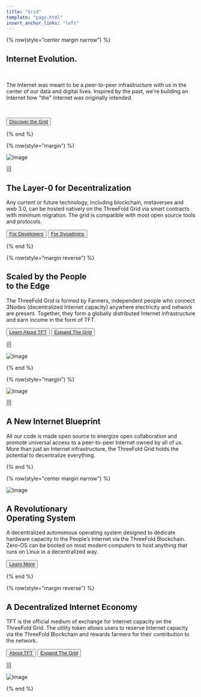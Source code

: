 ```yaml
---
title: "Grid"
template: "page.html"
insert_anchor_links: "left"
---
```

<!-- section 1  -->

{% row(style="center margin narrow") %}

## Internet **Evolution.**

<br>

The Internet was meant to be a peer-to-peer infrastructure with us in the center of our data and digital lives. Inspired by the past, we're building an Internet how "the" Internet was originally intended.

<br>

<button>[Discover the Grid](https://manual.grid.tf/intro/grid3_howitworks.html)</button>

{% end %}

<!-- section 2  -->

{% row(style="margin") %}

![Image](grid_people.jpg)

|||

## The Layer-0 for **Decentralization**

Any current or future technology, including blockchain, metaverses and web 3.0, can be hosted natively on the ThreeFold Grid via smart contracts with minimum migration. The grid is compatible with most open source tools and protocols.

<button>[For Developers](https://manual.grid.tf/developers/developers.html)</button>
<button>[For Sysadmins](https://manual.grid.tf/system_administrators/system_administrators.html)</button>

{% end %}

<!-- section 3  -->

{% row(style="margin reverse") %}

## Scaled by the People <br> **to the Edge**

The ThreeFold Grid is formed by Farmers, independent people who connect 3Nodes (decentralized Internet capacity) anywhere electricity and network are present. Together, they form a globally distributed Internet infrastructure and earn income in the form of TFT.

<button>[Learn About TFT](/tft)</button>
<button>[Expand The Grid](/farm)</button>

|||

![Image](grid_scaled.png)

{% end %}

<!-- section 4  -->

{% row(style="margin") %}

![Image](grid_new_internet.jpg)

|||

## A New **Internet Blueprint**

All our code is made open source to energize open collaboration and promote universal access to a peer-to-peer Internet owned by all of us. More than just an Internet infrastructure, the ThreeFold Grid holds the potential to decentralize everything.

{% end %}


<!-- section 5 -->


{% row(style="center margin narrow") %}

![Image](zero_os.png#medium)

## A Revolutionary <br> **Operating System**

A decentralized autonomous operating system designed to dedicate hardware capacity to the People’s Internet via the ThreeFold Blockchain. Zero-OS can be booted on most modern computers to host anything that runs on Linux in a decentralized way.


<button>[Learn More](https://manual.grid.tf/concepts/grid3_components.html#0-os-or-zos)</button>

{% end %}

<!-- section 6  -->

{% row(style="margin reverse") %}

## A Decentralized **Internet Economy**

TFT is the official medium of exchange for Internet capacity on the ThreeFold Grid. The utility token allows users to reserve Internet capacity via the ThreeFold Blockchain and rewards farmers for their contribution to the network.

<button>[About TFT](/tft)</button>
<button>[Expand The Grid](/farm)</button>

|||

![Image](grid_decenter.jpg)

{% end %}






